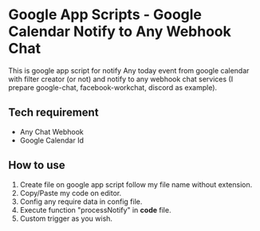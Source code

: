# Google App Scripts - Google Calendar Notify to Any Webhook Chat

This is google app script for notify Any today event from google calendar with filter creator (or not) and notify to any webhook chat services (I prepare google-chat, facebook-workchat, discord as example).

## Tech requirement
- Any Chat Webhook
- Google Calendar Id

## How to use
1. Create file on google app script follow my file name without extension.
2. Copy/Paste my code on editor.
3. Config any require data in config file.
4. Execute function "processNotify" in **code** file.
5. Custom trigger as you wish.